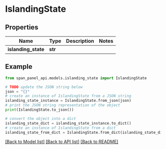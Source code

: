 # IslandingState


## Properties

Name | Type | Description | Notes
------------ | ------------- | ------------- | -------------
**islanding_state** | **str** |  |

## Example

```python
from span_panel_api.models.islanding_state import IslandingState

# TODO update the JSON string below
json = "{}"
# create an instance of IslandingState from a JSON string
islanding_state_instance = IslandingState.from_json(json)
# print the JSON string representation of the object
print(IslandingState.to_json())

# convert the object into a dict
islanding_state_dict = islanding_state_instance.to_dict()
# create an instance of IslandingState from a dict
islanding_state_from_dict = IslandingState.from_dict(islanding_state_dict)
```
[[Back to Model list]](../README.md#documentation-for-models) [[Back to API list]](../README.md#documentation-for-api-endpoints) [[Back to README]](../README.md)
